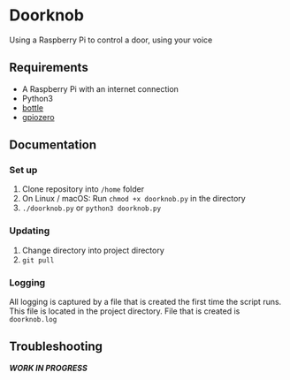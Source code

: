 # Doorknob

Using a Raspberry Pi to control a door, using your voice

## Requirements

* A Raspberry Pi with an internet connection
* Python3
* [bottle](https://ogma-dev.github.io/posts/simple-flask-webhook/)
* [gpiozero](https://gpiozero.readthedocs.io/en/stable/index.html)

## Documentation

### Set up

1. Clone repository into `/home` folder
2. On Linux / macOS: Run `chmod +x doorknob.py` in the directory
3. `./doorknob.py` or `python3 doorknob.py`

### Updating

1. Change directory into project directory
2. `git pull`

### Logging

All logging is captured by a file that is created the first time the script runs. This file is located in the project directory. File that is created is `doorknob.log`

## Troubleshooting

***WORK IN PROGRESS***
